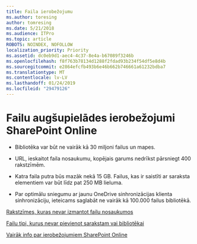 ```yaml
---
title: Faila ierobežojumu
ms.author: toresing
author: tomresing
ms.date: 5/21/2018
ms.audience: ITPro
ms.topic: article
ROBOTS: NOINDEX, NOFOLLOW
localization_priority: Priority
ms.assetid: dc0eb9d1-aec4-4c37-8e4a-b67089f3246b
ms.openlocfilehash: f8f763b78134d1288f2fdad93b234f54df5e8d4b
ms.sourcegitcommit: e2864efcfb493b6e46b662b746661a61232bdba7
ms.translationtype: MT
ms.contentlocale: lv-LV
ms.lasthandoff: 01/24/2019
ms.locfileid: "29479126"
---
```

# <a name="file-upload-limits-in-sharepoint-online"></a>Failu augšupielādes ierobežojumi SharePoint Online

- Bibliotēka var būt ne vairāk kā 30 miljoni failus un mapes.
    
- URL, ieskaitot faila nosaukumu, kopējais garums nedrīkst pārsniegt 400 rakstzīmēm.
    
- Katra faila putra būs mazāk nekā 15 GB. Failus, kas ir saistīti ar saraksta elementiem var būt līdz pat 250 MB lieluma.
    
- Par optimālu sniegumu ar jaunu OneDrive sinhronizācijas klienta sinhronizāciju, ieteicams saglabāt ne vairāk kā 100.000 failus bibliotēkā. 
    
[Rakstzīmes, kuras nevar izmantot failu nosaukumos](https://go.microsoft.com/fwlink/?linkid=866430)
  
[Failu tipi, kurus nevar pievienot sarakstam vai bibliotēkai](https://go.microsoft.com/fwlink/?linkid=273757)
  
[Vairāk info par ierobežojumiem SharePoint Online](https://go.microsoft.com/fwlink/?linkid=271273)
  

